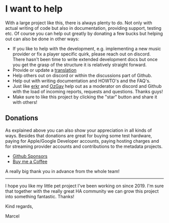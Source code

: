 # I want to help

With a large project like this, there is always plenty to do. Not only with actual writing of code but also in documentation, providing support, testing etc. Of course you can help out greatly by donating a few bucks but helping out can also be done in other ways:

- If you like to help with the development, e.g. implementing a new music provider or fix a player specific quirk, please reach out on discord. There hasn't been time to write extended development docs but once you get the grasp of the structure it is relatively straight forward.
- Provide or update a [translation](lokalise.md)
- Help others out on discord or within the discussions part of Github.
- Help out with writing documentation and HOWTO's and the FAQ's.
- Just like [erkr](https://github.com/erkr) and [OzGav](https://github.com/OzGav) help out as a moderator on discord and Github with the load of incoming reports, requests and questions. Thanks guys!
- Make sure to like this project by clicking the "star" button and share it with others!

## Donations

As explained above you can also show your appreciation in all kinds of ways. Besides that donations are great for buying some test hardware, paying for Apple/Google Developer accounts, paying hosting charges and for streaming provider accounts and contributions to the metadata projects.

- [Github Sponsors](https://github.com/music-assistant)
- [Buy me a Coffee](https://www.buymeacoffee.com/marcelveldt)

A really big thank you in advance from the whole team!

___________________________________________

I hope you like my little pet project I've been working on since 2019.
I'm sure that together with the really great HA community we can grow this project into something fantastic. Thanks!

Kind regards,

Marcel
